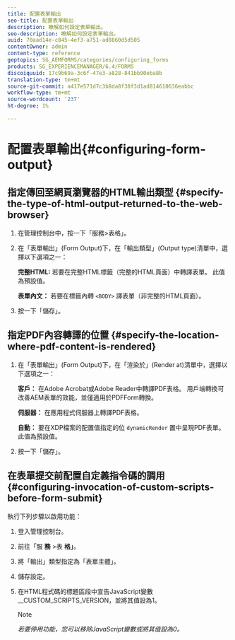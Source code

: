 ```yaml
---
title: 配置表單輸出
seo-title: 配置表單輸出
description: 瞭解如何設定表單輸出。
seo-description: 瞭解如何設定表單輸出。
uuid: 70aad14e-c845-4ef3-a751-ad8860d5d505
contentOwner: admin
content-type: reference
geptopics: SG_AEMFORMS/categories/configuring_forms
products: SG_EXPERIENCEMANAGER/6.4/FORMS
discoiquuid: 17c9b69a-3c6f-47e3-a828-841bb90eba8b
translation-type: tm+mt
source-git-commit: a417e571d7c3b8da8f38f3d1ad814610636eabbc
workflow-type: tm+mt
source-wordcount: '237'
ht-degree: 1%

---
```



# 配置表單輸出{#configuring-form-output}

## 指定傳回至網頁瀏覽器的HTML輸出類型 {#specify-the-type-of-html-output-returned-to-the-web-browser}

1. 在管理控制台中，按一下「服務>表格」。
1. 在「表單輸出」(Form Output)下，在「輸出類型」(Output type)清單中，選擇以下選項之一：

   **完整HTML:** 若要在完整HTML標籤（完整的HTML頁面）中轉譯表單。 此值為預設值。

   **表單內文：** 若要在標籤內轉 `<BODY>` 譯表單（非完整的HTML頁面）。

1. 按一下「儲存」。

## 指定PDF內容轉譯的位置 {#specify-the-location-where-pdf-content-is-rendered}

1. 在「表單輸出」(Form Output)下，在「渲染於」(Render at)清單中，選擇以下選項之一：

   **客戶：** 在Adobe Acrobat或Adobe Reader中轉譯PDF表格。 用戶端轉換可改善AEM表單的效能，並僅適用於PDFForm轉換。

   **伺服器：** 在應用程式伺服器上轉譯PDF表格。

   **自動：** 要在XDP檔案的配置值指定的位 `dynamicRender` 置中呈現PDF表單。 此值為預設值。

1. 按一下「儲存」。

## 在表單提交前配置自定義指令碼的調用 {#configuring-invocation-of-custom-scripts-before-form-submit}

執行下列步驟以啟用功能：

1. 登入管理控制台。
1. 前往「服 **務** >表 **格」**。
1. 將「輸出」類型指定為「表單主體」。
1. 儲存設定。
1. 在HTML程式碼的標題區段中宣告JavaScript變數__CUSTOM_SCRIPTS_VERSION，並將其值設為1。

   >[!NOTE]
   >
   >*若要停用功能，您可以移除JavaScript變數或將其值設為0。*


